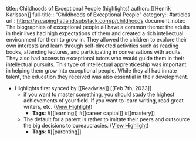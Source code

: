 title:: Childhoods of Exceptional People (highlights)
author:: [[Henrik Karlsson]]
full-title:: "Childhoods of Exceptional People"
category:: #articles
url:: https://escapingflatland.substack.com/p/childhoods
document_note:: The biographies of exceptional people all have a common theme: the adults in their lives had high expectations of them and created a rich intellectual environment for them to grow in. They allowed the children to explore their own interests and learn through self-directed activities such as reading books, attending lectures, and participating in conversations with adults. They also had access to exceptional tutors who would guide them in their intellectual pursuits. This type of intellectual apprenticeship was important in helping them grow into exceptional people. While they all had innate talent, the education they received was also essential in their development.

- Highlights first synced by [[Readwise]] [[Feb 7th, 2023]]
	- if you want to master something, you should study the highest achievements of your field. If you want to learn writing, read great writers, etc. ([View Highlight](https://read.readwise.io/read/01grmgww6dnbk3zdpsee71963y))
		- **Tags**: #[[learning]] #[[career capital]] #[[mastery]]
	- The default for a parent is rather to imitate their peers and outsource the big decisions to bureaucracies. ([View Highlight](https://read.readwise.io/read/01grmh0k3qy4fwcakepdt2wfrx))
		- **Tags**: #[[parenting]]